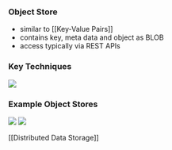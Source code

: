 ### Object Store
+ similar to [[Key-Value Pairs]] 
+ contains key, meta data and object as BLOB
+ access typically via REST APIs

### Key Techniques
![](../../../z_images/Pasted%20image%2020220610104735.png)

### Example Object Stores
![](../../../z_images/Pasted%20image%2020220610104919.png)
![](../../../z_images/Pasted%20image%2020220610104932.png)

[[Distributed Data Storage]]